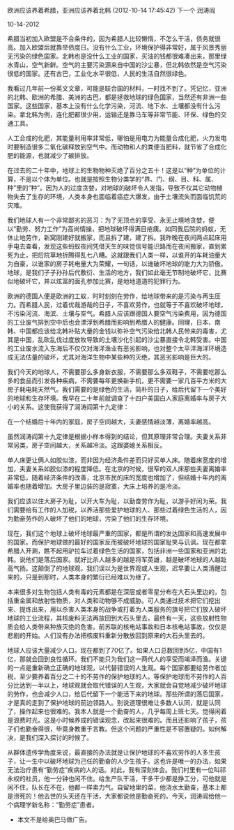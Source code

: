 欧洲应该养着希腊，亚洲应该养着北韩 (2012-10-14 17:45:42) 下一个
润涛阎

10-14-2012

希腊当初加入欧盟是不合条件的，因为希腊人比较懒惰，不怎么干活，债务就很高。加入欧盟后就靠举债度日。没有什么工业，环境保护得非常好，属于风景秀丽无污染的绿色国家。北韩也是没什么工业的国家，买油的钱都很难凑出来，那里绿水青山，空气新鲜。空气的主要污染源来自中国的沙尘暴，但北韩依然是空气污染很低的国家。还有古巴，工业化水平很低，人民的生活自然很绿色。

我看过几年前一份英文文章，可能是联合国的材料，一时找不到了。凭记忆，亚洲的北韩、欧洲的希腊、美洲的古巴，都是拯救地球的绿色国家，当然还有非洲一些国家。这些国家，基本上没有什么化学污染，河流、地下水、土壤都没有什么污染。拿北韩为例，连化肥都很少用，运输还是靠马车等非常节能、环保、绿色的交通工具。

人工合成的化肥，其能量利用率非常低，哪怕是用电力为能量合成化肥，火力发电时要制造很多二氧化碳释放到空气中。而动物和人的粪便当肥料，就节省了合成化肥的能源，也就减少了碳排放。

在过去的二十年中，地球上的生物物种灭绝了百分之五十！这是以“种”为单位的计算，不是以个体为单位。也就是按照生物分类学的“界、门、纲、目、科、属、种”里的“种”。因为人的过度贪婪，对地球的破坏令人发指，导致不仅其它动物植物失去了生存的环境，人类本身也面临着癌症大爆发，由于土壤流失而面临饥荒的灾难。

我们地球人有一个非常鄙劣的恶习：为了无顶点的享受、永无止境地贪婪，便以“勤劳、努力工作”为高尚情操，把地球破坏得满目疮痍。如同我后院的蚂蚁，无休止地劳作，新窝刚建好就搬家，而且拆了建，建了拆。我昨晚在夜间两点起床用手电去查看，发现这些蚂蚁夜间凭借天生的味觉信号能识路而在夜间搬家，直到累死为止，把后院草地折腾得乱七八糟。这就跟我们人类一样，以谁开的车耗油量大为自豪，以谁家的房子耗电量大为荣耀，一句话，以谁破坏地球的能力大为骄傲。地球，是我们子子孙孙后代敷衍、生活的地方，我们如此毫无节制地破坏它，比赛似地破坏它，并以炫富的面孔参加比赛，是地地道道的犯罪行为。

欧洲的德国人便是欧洲的工蚁，时时刻刻在劳作，给地球带来的是污染与再生压力。而希腊人民，过着优哉游哉的日子，不喜欢劳作，也就等于不喜欢破坏地球，不污染河流、海滨、土壤与空气。希腊人应该跟德国人要空气污染费用，因为德国的工业废气排到空中后也会漂浮到希腊而影响到希腊人的健康。同理，日本、南韩、中国都应该给北韩补贴大量的金钱以弥补空气污染给北韩人民带来的毒害，尤其是中国，乱砍乱伐过度放牧导致的土壤沙化引起的沙尘暴直接令北韩受害。中国的工业废水流入东海后不仅仅对海洋渔业有恶劣影响，也对整个太平洋海洋环境造成无法估量的破坏，尤其对海洋生物中某些种的灭绝，其恶劣影响是巨大的。

我们今天的地球人，不需要那么多身新衣服，不需要那么多双鞋子，不需要吃那么多的食品而引发各种疾病，不需要每年更换新手机，更不需要一家几百平方米的大房子耗电耗天然气。我们需要的是绿色的生活，简朴的日子，给后代留下一个美好的地球和生存环境。我早在二十年前就调查了十四户美国白人家庭离婚率与房子大小的关系。这使我获得了润涛阎第十九定律：

在一个结婚后十年内的家庭，房子空间越大，夫妻感情越淡薄，离婚率越高。

虽然润涛阎第十九定律是根据小样本得到的结论，但其原理非常合理。夫妻关系非常另类，房子空间越大，关系越冷淡。这跟婆媳关系相反。

单人床更让俩人如胶似漆，而非因为经济条件差而只好买单人床。随着床宽度的增加，夫妻关系如胶似漆的程度降低。在北京的时候，很窄的双人床那些夫妻离婚率非常低，随着经济条件的改善，北京市民的床的宽度也增加了，但结婚十年内的离婚率也随着增加。大房子里边装的是寂寞，大床上培养的是冷淡。

我们应该以住大房子为耻，以开大车为耻，以勤奋劳作为耻，以游手好闲为荣。我们需要给有工作的人加税，以养活那些爱护地球的人、那些过着绿色生活的人，因为勤奋劳作的人破坏了他们的地球，污染了他们的生存环境。

现在，我们这个地球上破坏地球最严重的国家，都是所谓的发达国家和高速发展中的国家。而保护地球做的最好的国家反而被破坏地球的国家耻笑与讥讽。现在都拿希腊人开涮，瞧不起用驴拉车过着绿色生活的国家，包括非洲一些国家和亚洲的北韩。说他们是落后国家。就好比杀人越多的越是将军英雄，越是破坏地球的人越趾高气扬。这颠倒了的地球观，我们误以为是世界观或人生观，迟早要让人类清醒过来的，只是到那时，人类本身的繁衍已经难以为继了。

本来很多对生物包括人类有毒的元素都是在深层或者零星分布在大石头里边的，包括重金属和放射性物质，对人类和动物够不成威胁。可人类通过技术把它们挖出来、提炼出来，用以杀害人类本身的战争或打着为人类服务的旗号把它们放入破坏地球的工业流程，其核废料无法再放回到大石头里去，最终有一天，这些放射性物质会给人类带来种族灭绝的危害。前苏联的核电站事故和日本核电站事故，仅仅是悲剧的开始。人们没有办法把核废料重新分散放回到原来的大石头里去的。

地球人应该大量减少人口。现在都到了70亿了。如果人口总数回到5亿，中国有1 亿，那就会回到良性循环。我们不能只为我们这一两代人的享受而竭泽而渔。关键的一点是重新确立正确的地球观，以代替错误的人生观。每个国家都要给劳作者加税，至少要养着百分之二十的不劳作的保护地球的人。等保护地球而不劳作的人百分比达到一半以上，地球观就会取代错误的人生观，大家就会自觉地减少破坏地球的劳作，也会减少人口，给后代留下一个能活下来的地球。那些所谓的落后国家，才是真的走到了保护地球的前边领路人。别说道理很难让多数人认同，就是认同了，操作起来也很难的。我本人就是一个勤奋的人，几乎每周上班七天。觉得闲着是浪费时光。这是小时候养成的错误观念，改起来很难的。而且还影响了孩子，孩子们也勤奋得很，毕竟身教重于言教。但这个问题的严重性是不容置疑的。如何解决，是我们深入探讨的时候了。

从群体遗传学角度来说，最直接的办法就是让保护地球的不喜欢劳作的人多生孩子，让一生中以破坏地球为己任的勤奋的人少生孩子。这也许是唯一的办法，如果无法治疗患有“勤劳症”疾病的人的话。对此，我有深刻体会。我们村里有一位叫祁永权的社员，他一分钟也闲不住。给生产队干活，干多干少都是挣工分，可他就是闲不住，队长在不在，他都一样卖力气。自留地里的菜，他浇水太勤奋，基本上都是涝死的！他去世的头天还在干活，大家都说他是勤奋死的。今天，润涛阎给他一个病理学新名称：“勤劳症”患者。

* 本文不是给奥巴马做广告。
